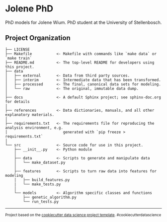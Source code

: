 Jolene PhD
==============================

PhD models for Jolene Wium. PhD student at the University of Stellenbosch.

Project Organization
------------

    ├── LICENSE
    ├── Makefile           <- Makefile with commands like `make data` or `make train`
    ├── README.md          <- The top-level README for developers using this project.
    ├── data
    │   ├── external       <- Data from third party sources.
    │   ├── interim        <- Intermediate data that has been transformed.
    │   ├── processed      <- The final, canonical data sets for modeling.
    │   └── raw            <- The original, immutable data dump.
    │
    ├── docs               <- A default Sphinx project; see sphinx-doc.org for details
    │
    ├── references         <- Data dictionaries, manuals, and all other explanatory materials.
    │
    ├── requirements.txt   <- The requirements file for reproducing the analysis environment, e.g.
    │                         generated with `pip freeze > requirements.txt`
    │
    └── src                <- Source code for use in this project.
        ├── __init__.py    <- Python module
        │
        ├── data           <- Scripts to generate and manipulate data
        │   └── make_dataset.py
        │
        ├── features       <- Scripts to turn raw data into features for modeling
        │   ├── build_features.py
        |   └── make_tests.py
        │
        └── models         <- Algorithm specific classes and functions
            ├── genetic_algorithm.py
            └── run_tests.py
        


--------

<p><small>Project based on the <a target="_blank" href="https://drivendata.github.io/cookiecutter-data-science/">cookiecutter data science project template</a>. #cookiecutterdatascience</small></p>
